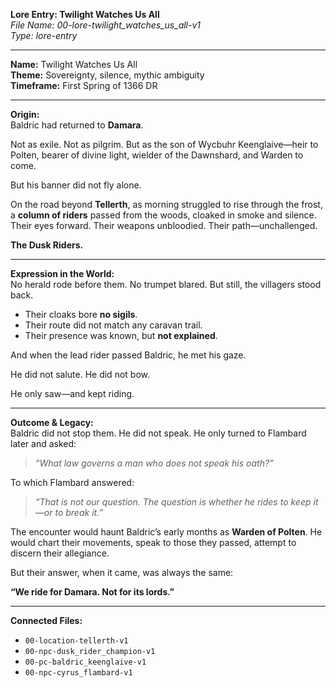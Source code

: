 **Lore Entry: Twilight Watches Us All**  
*File Name: 00-lore-twilight_watches_us_all-v1*  
*Type: lore-entry*

---

**Name:** Twilight Watches Us All  
**Theme:** Sovereignty, silence, mythic ambiguity  
**Timeframe:** First Spring of 1366 DR

---

**Origin:**  
Baldric had returned to **Damara**.

Not as exile. Not as pilgrim. But as the son of Wycbuhr Keenglaive—heir to Polten, bearer of divine light, wielder of the Dawnshard, and Warden to come.

But his banner did not fly alone.

On the road beyond **Tellerth**, as morning struggled to rise through the frost, a **column of riders** passed from the woods, cloaked in smoke and silence. Their eyes forward. Their weapons unbloodied. Their path—unchallenged.

**The Dusk Riders.**

---

**Expression in the World:**  
No herald rode before them. No trumpet blared. But still, the villagers stood back.

- Their cloaks bore **no sigils**.  
- Their route did not match any caravan trail.  
- Their presence was known, but **not explained**.

And when the lead rider passed Baldric, he met his gaze.

He did not salute. He did not bow.

He only saw—and kept riding.

---

**Outcome & Legacy:**  
Baldric did not stop them. He did not speak. He only turned to Flambard later and asked:

> *“What law governs a man who does not speak his oath?”*

To which Flambard answered:

> *“That is not our question. The question is whether he rides to keep it—or to break it.”*

The encounter would haunt Baldric’s early months as **Warden of Polten**. He would chart their movements, speak to those they passed, attempt to discern their allegiance.

But their answer, when it came, was always the same:

**“We ride for Damara. Not for its lords.”**

---

**Connected Files:**  
- `00-location-tellerth-v1`  
- `00-npc-dusk_rider_champion-v1`  
- `00-pc-baldric_keenglaive-v1`  
- `00-npc-cyrus_flambard-v1`